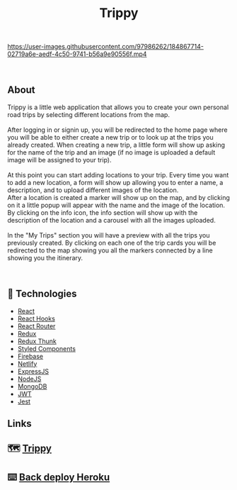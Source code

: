 <h1 align="center">Trippy</h1>

<br/>

https://user-images.githubusercontent.com/97986262/184867714-02719a6e-aedf-4c50-9741-b56a9e90556f.mp4

<br/>

## About

Trippy is a little web application that allows you to create your own personal road trips by selecting different locations from the map.<br/><br/>
After logging in or signin up, you will be redirected to the home page where you will be able to either create a new trip or to look up at the trips you already created.
When creating a new trip, a little form will show up asking for the name of the trip and an image (if no image is uploaded a default image will be assigned to your trip).<br/><br/>
At this point you can start adding locations to your trip. Every time you want to add a new location, a form will show up allowing you to enter a name, a description, and to upload different images of the location.<br/>
After a location is created a marker will show up on the map, and by clicking on it a little popup will appear with the name and the image of the location. By clicking on the info icon, the info section will show up with the description of the location and a carousel with all the images uploaded.<br/><br/>
In the "My Trips" section you will have a preview with all the trips you previously created. By clicking on each one of the trip cards you will be redirected to the map showing you all the markers connected by a line showing you the itinerary.

<br/>

## 🚀 Technologies

- [React](https://reactjs.org/)
- [React Hooks](https://reactjs.org/docs/hooks-intro.html)
- [React Router](https://reactrouter.com/web/guides/quick-start)
- [Redux](https://redux.js.org/)
- [Redux Thunk](https://github.com/reduxjs/redux-thunk)
- [Styled Components](https://styled-components.com/)
- [Firebase](https://firebase.google.com/)
- [Netlify](https://www.netlify.com)
- [ExpressJS](https://expressjs.com)
- [NodeJS](https://nodejs.org/)
- [MongoDB](https://www.mongodb.com)
- [JWT](https://jwt.io)
- [Jest](https://jestjs.io)

## Links

## 🗺️ [Trippy](https://trippy-2022.netlify.app/)

## ⌨️ [Back deploy Heroku](https://trippy-bcn.herokuapp.com/)
